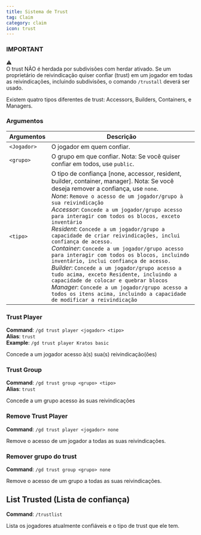 ```yaml
---
title: Sistema de Trust
tag: Claim
category: claim
icon: trust
---
```


### IMPORTANT
:warning:  
O trust NÃO é herdada por subdivisões com herdar ativado. Se um proprietário de reivindicação quiser confiar (trust) em um jogador em todas as reivindicações, incluindo subdivisões, o comando `/trustall` deverá ser usado.

Existem quatro tipos diferentes de trust: Accessors, Builders, Containers, e Managers.

### Argumentos
| Argumentos | Descrição |
| --------- | ----------- |
| `<Jogador>`| O jogador em quem confiar. |
| `<grupo>` | O grupo em que confiar. Nota: Se você quiser confiar em todos, use `public`. |
| `<tipo>`  | O tipo de confiança [none, accessor, resident, builder, container, manager]. Nota: Se você deseja remover a confiança, use `none`. <br>*None*: `Remove o acesso de um jogador/grupo à sua reivindicação`<br>*Accessor*: `Concede a um jogador/grupo acesso para interagir com todos os blocos, exceto inventário`<br>*Resident*: `Concede a um jogador/grupo a capacidade de criar reivindicações, inclui confiança de acesso.`<br>*Container*: `Concede a um jogador/grupo acesso para interagir com todos os blocos, incluindo inventário, inclui confiança de acesso.`<br>*Builder*: `Concede a um jogador/grupo acesso a tudo acima, exceto Residente, incluindo a capacidade de colocar e quebrar blocos`<br>*Manager*: `Concede a um jogador/grupo acesso a todos os itens acima, incluindo a capacidade de modificar a reivindicação`  |

### Trust Player
**Command**: `/gd trust player <jogador> <tipo>`  
**Alias**: `trust`  
**Example**: `/gd trust player Kratos basic`  

Concede a um jogador acesso à(s) sua(s) reivindicação(ões)

### Trust Group
**Command**: `/gd trust group <grupo> <tipo>`  
**Alias**: `trust`  

Concede a um grupo acesso às suas reivindicações

### Remove Trust Player
**Command**: `/gd trust player <jogador> none`  

Remove o acesso de um jogador a todas as suas reivindicações.

### Remover grupo do trust
**Command**: `/gd trust group <grupo> none`  

Remove o acesso de um grupo a todas as suas reivindicações.

## List Trusted (Lista de confiança)
**Command**: `/trustlist` 

Lista os jogadores atualmente confiáveis e o tipo de trust que ele tem.